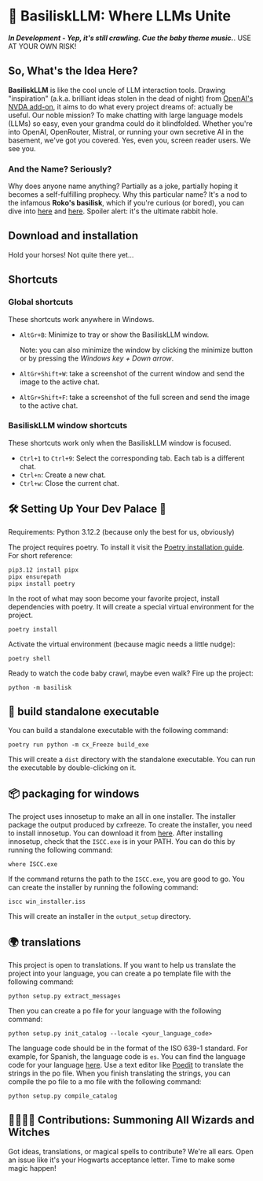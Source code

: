 # 🐍 BasiliskLLM: Where LLMs Unite

***In Development - Yep, it's still crawling. Cue the baby theme music.***. USE AT YOUR OWN RISK!

## So, What's the Idea Here?

**BasiliskLLM** is like the cool uncle of LLM interaction tools. Drawing "inspiration" (a.k.a. brilliant ideas stolen in the dead of night) from [OpenAI's NVDA add-on](https://github.com/aaclause/nvda-OpenAI/), it aims to do what every project dreams of: actually be useful. Our noble mission? To make chatting with large language models (LLMs) so easy, even your grandma could do it blindfolded. Whether you're into OpenAI, OpenRouter, Mistral, or running your own secretive AI in the basement, we've got you covered. Yes, even you, screen reader users. We see you.

### And the Name? Seriously?

Why does anyone name anything? Partially as a joke, partially hoping it becomes a self-fulfilling prophecy. Why this particular name? It's a nod to the infamous **Roko's basilisk**, which if you're curious (or bored), you can dive into [here](https://en.wikipedia.org/wiki/Roko%27s_basilisk) and [here](https://www.lesswrong.com/tag/rokos-basilisk). Spoiler alert: it's the ultimate rabbit hole.

## Download and installation

Hold your horses! Not quite there yet...

## Shortcuts

### Global shortcuts

These shortcuts work anywhere in Windows.

- `AltGr+B`: Minimize to tray or show the BasiliskLLM window.

  Note: you can also minimize the window by clicking the minimize button or by pressing the *Windows key + Down arrow*.

- `AltGr+Shift+W`: take a screenshot of the current window and send the image to the active chat.

- `AltGr+Shift+F`: take a screenshot of the full screen and send the image to the active chat.

### BasiliskLLM window shortcuts

These shortcuts work only when the BasiliskLLM window is focused.

- `Ctrl+1` to `Ctrl+9`: Select the corresponding tab. Each tab is a different chat.
- `Ctrl+n`: Create a new chat.
- `Ctrl+w`: Close the current chat.

## 🛠 Setting Up Your Dev Palace 🏰

Requirements: Python 3.12.2 (because only the best for us, obviously)

The project requires poetry. To install it visit the [Poetry installation guide](https://python-poetry.org/docs/#installing-with-pipx).
For short reference:

```shell
pip3.12 install pipx
pipx ensurepath
pipx install poetry
```

In the root of what may soon become your favorite project, install dependencies with poetry. It will create a special virtual environment for the project.

```shell
poetry install
```

Activate the virtual environment (because magic needs a little nudge):

```shell
poetry shell
```

Ready to watch the code baby crawl, maybe even walk? Fire up the project:

```shell
python -m basilisk
```

## 🚀 build standalone executable

You can build a standalone executable with the following command:

```shell
poetry run python -m cx_Freeze build_exe
```

This will create a `dist` directory with the standalone executable. You can run the executable by double-clicking on it.

## 📦 packaging for windows

The project uses innosetup to make an all in one installer. The installer package the output produced by cxfreeze.
To create the installer, you need to install innosetup. You can download it from [here](https://www.jrsoftware.org/isdl.php).
After installing innosetup, check that the `ISCC.exe` is in your PATH. You can do this by running the following command:

```shell
where ISCC.exe
```

If the command returns the path to the `ISCC.exe`, you are good to go.
You can create the installer by running the following command:

```shell
iscc win_installer.iss
```

This will create an installer in the `output_setup` directory.

## 🌍 translations

This project is open to translations. If you want to help us translate the project into your language, you can create a po template file with the following command:

```shell
python setup.py extract_messages
```

Then you can create a po file for your language with the following command:

```shell
python setup.py init_catalog --locale <your_language_code>
```

The language code should be in the format of the ISO 639-1 standard. For example, for Spanish, the language code is `es`. You can find the language code for your language [here](https://en.wikipedia.org/wiki/List_of_ISO_639-1_codes).
Use a text editor like [Poedit](https://poedit.net/) to translate the strings in the po file. When you finish translating the strings, you can compile the po file to a mo file with the following command:

```shell
python setup.py compile_catalog
```

## 🧙‍♂️🧙‍♀️ Contributions: Summoning All Wizards and Witches

Got ideas, translations, or magical spells to contribute? We're all ears. Open an issue like it's your Hogwarts acceptance letter. Time to make some magic happen!
